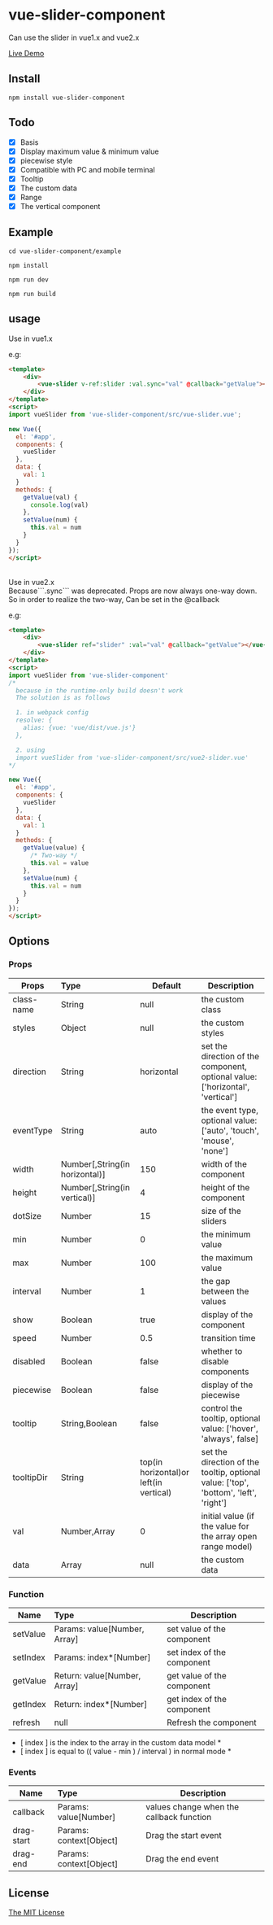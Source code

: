 # vue-slider-component
Can use the slider in vue1.x and  vue2.x

[Live Demo](https://nightcatsama.github.io/vue-slider-component/example/)

## Install
```
npm install vue-slider-component
```

## Todo

- [x] Basis
- [x] Display maximum value & minimum value
- [x] piecewise style
- [x] Compatible with PC and mobile terminal
- [x] Tooltip
- [x] The custom data
- [x] Range
- [x] The vertical component

## Example

```
cd vue-slider-component/example
```
```
npm install
```
```
npm run dev
```
```
npm run build
```


## usage
Use in vue1.x

e.g:
```html
<template>
    <div>
        <vue-slider v-ref:slider :val.sync="val" @callback="getValue"></vue-slider>
    </div>
</template>
<script>
import vueSlider from 'vue-slider-component/src/vue-slider.vue';

new Vue({
  el: '#app',
  components: {
    vueSlider
  },
  data: {
    val: 1
  }
  methods: {
    getValue(val) {
      console.log(val)
    },
    setValue(num) {
      this.val = num
    }
  }
});
</script>
```
<br>
Use in vue2.x 
<br>Because```.sync``` was deprecated. Props are now always one-way down. So in order to realize the two-way, Can be set in the @callback

e.g:
```html
<template>
    <div>
        <vue-slider ref="slider" :val="val" @callback="getValue"></vue-slider>
    </div>
</template>
<script>
import vueSlider from 'vue-slider-component'
/*
  because in the runtime-only build doesn't work
  The solution is as follows

  1. in webpack config
  resolve: {
    alias: {vue: 'vue/dist/vue.js'}
  },

  2. using
  import vueSlider from 'vue-slider-component/src/vue2-slider.vue'
*/

new Vue({
  el: '#app',
  components: {
    vueSlider
  },
  data: {
    val: 1
  }
  methods: {
    getValue(value) {
      /* Two-way */
      this.val = value
    },
    setValue(num) {
      this.val = num
    }
  }
});
</script>
```

## Options

### Props
| Props       | Type          | Default  | Description  |
| ----------- |:--------------| ---------|--------------|
| class-name  | String        | null     | the custom class |
| styles      | Object        | null     | the custom styles |
| direction   | String        | horizontal | set the direction of the component, optional value: ['horizontal', 'vertical'] |
| eventType   | String        | auto   | the event type, optional value: ['auto', 'touch', 'mouse', 'none'] |
| width       | Number[,String(in horizontal)] | 150      | width of the component |
| height      | Number[,String(in vertical)] | 4        | height of the component |
| dotSize     | Number        | 15       | size of the sliders |
| min         | Number        | 0        | the minimum value   |
| max         | Number        | 100      | the maximum value   |
| interval    | Number        | 1        | the gap between the values |
| show        | Boolean       | true     | display of the component |
| speed       | Number        | 0.5      | transition time |
| disabled    | Boolean       | false    | whether to disable components |
| piecewise   | Boolean       | false    | display of the piecewise |
| tooltip     | String,Boolean| false    | control the tooltip, optional value: ['hover', 'always', false] |
| tooltipDir  | String        | top(in horizontal)or left(in vertical) | set the direction of the tooltip, optional value: ['top', 'bottom', 'left', 'right'] |
| val         | Number,Array  | 0        | initial value (if the value for the array open range model) |
| data        | Array         | null     | the custom data |


### Function
| Name        | Type                         | Description  |
| ----------- |:-----------------------------| -------------|
| setValue    | Params: value[Number, Array] | set value of the component |
| setIndex    | Params: index*[Number]       | set index of the component  |
| getValue    | Return: value[Number, Array] | get value of the component |
| getIndex    | Return: index*[Number]       | get index of the component |
| refresh     | null                         | Refresh the component      |

* [ index ] is the index to the array in the custom data model *
* [ index ] is equal to (( value - min ) / interval ) in normal mode *

### Events
| Name          | Type          | Description  |
| --------------|:--------------|--------------|
| callback      | Params: value[Number]  | values change when the callback function |
| drag-start    | Params: context[Object]| Drag the start event |
| drag-end      | Params: context[Object]| Drag the end event |


## License

[The MIT License](https://nightcatsama.github.io/vue-slider-component/LICENSE)